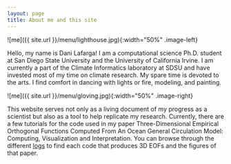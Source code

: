 ```yaml
---
layout: page
title: About me and this site 
---
```


![me]({{ site.url }}/menu/lighthouse.jpg){:width="50%" .image-left} 
<p>Hello, my name is Dani Lafarga! I am a computational science Ph.D. student at San Diego State University and the University of California Irvine. I am currently a part of the Climate Informatics laboratory at SDSU and have invested most of my time on climate research. My spare time is devoted to the arts. I find comfort in dancing with lights or fire, modeling, and painting.</p>

![me]({{ site.url }}/menu/gloving.jpg){:width="50%" .image-right} 
<p> This website serves not only as a living document of my progress as a scientist but also as a tool to help replicate my research. Currently, there are a few tutorials for the code used in my paper Three-Dimensional Empirical Orthogonal Functions Computed From An Ocean General Circulation Model: Computing, Visualization and Interpretation. You can browse through the different <a href="[url](https://dlafarga.github.io/menu/writing.html)">logs</a> to find each code that produces 3D EOFs and the figures of that paper. </p>


